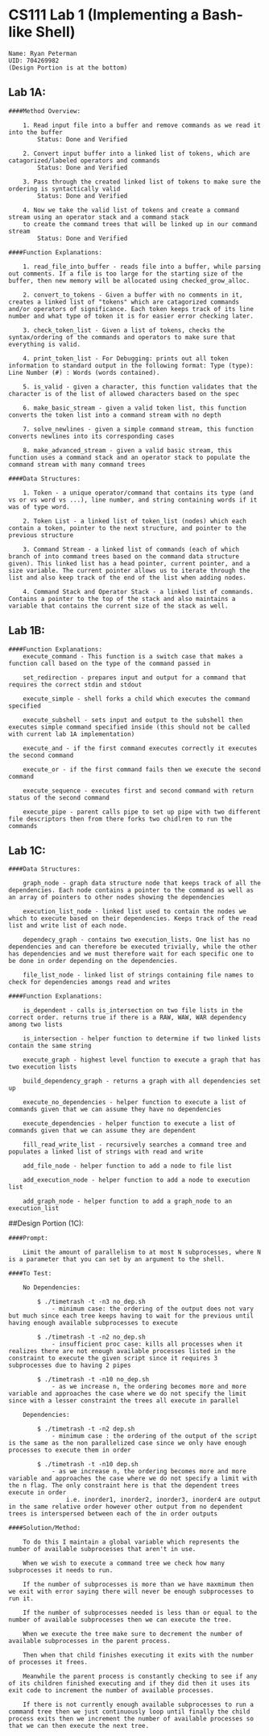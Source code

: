 # CS111 Lab 1 (Implementing a Bash-like Shell)

	Name: Ryan Peterman
	UID: 704269982
	(Design Portion is at the bottom)

## Lab 1A:
	####Method Overview:

		1. Read input file into a buffer and remove commands as we read it into the buffer
			Status: Done and Verified

		2. Convert input buffer into a linked list of tokens, which are catagorized/labeled operators and commands 
			Status: Done and Verified

		3. Pass through the created linked list of tokens to make sure the ordering is syntactically valid
			Status: Done and Verified

		4. Now we take the valid list of tokens and create a command stream using an operator stack and a command stack
		to create the command trees that will be linked up in our command stream
			Status: Done and Verified

	####Function Explanations:

		1. read_file_into_buffer - reads file into a buffer, while parsing out comments. If a file is too large for the starting size of the buffer, then new memory will be allocated using checked_grow_alloc.

		2. convert_to_tokens - Given a buffer with no comments in it, creates a linked list of "tokens" which are catagorized commands and/or operators of significance. Each token keeps track of its line number and what type of token it is for easier error checking later.

		3. check_token_list - Given a list of tokens, checks the syntax/ordering of the commands and operators to make sure that everything is valid.

		4. print_token_list - For Debugging: prints out all token information to standard output in the following format: Type (type): Line Number (#) : Words (words contained).

		5. is_valid - given a character, this function validates that the character is of the list of allowed characters based on the spec

		6. make_basic_stream - given a valid token list, this function converts the token list into a command stream with no depth

		7. solve_newlines - given a simple command stream, this function converts newlines into its corresponding cases

		8. make_advanced_stream - given a valid basic stream, this function uses a command stack and an operator stack to populate the command stream with many command trees

	####Data Structures:

		1. Token - a unique operator/command that contains its type (and vs or vs word vs ...), line number, and string containing words if it was of type word.

		2. Token List - a linked list of token_list (nodes) which each contain a token, pointer to the next structure, and pointer to the previous structure

		3. Command Stream - a linked list of commands (each of which branch of into command trees based on the command data structure given). This linked list has a head pointer, current pointer, and a size variable. The current pointer allows us to iterate through the list and also keep track of the end of the list when adding nodes.

		4. Command Stack and Operator Stack - a linked list of commands. Contains a pointer to the top of the stack and also maintains a variable that contains the current size of the stack as well. 

## Lab 1B:

	####Function Explanations:
		execute_command - This function is a switch case that makes a function call based on the type of the command passed in

		set_redirection - prepares input and output for a command that requires the correct stdin and stdout

		execute_simple - shell forks a child which executes the command specified

		execute_subshell - sets input and output to the subshell then executes simple command specified inside (this should not be called with current lab 1A implementation)

		execute_and - if the first command executes correctly it executes the second command

		execute_or - if the first command fails then we execute the second command

		execute_sequence - executes first and second command with return status of the second command

		execute_pipe - parent calls pipe to set up pipe with two different file descriptors then from there forks two chidlren to run the commands

## Lab 1C:

	####Data Structures:
		
		graph_node - graph data structure node that keeps track of all the dependencies. Each node contains a pointer to the command as well as an array of pointers to other nodes showing the dependencies

		execution_list_node - linked list used to contain the nodes we which to execute based on their dependencies. Keeps track of the read list and write list of each node.

		dependecy_graph - contains two execution_lists. One list has no dependencies and can therefore be executed trivially, while the other has dependencies and we must therefore wait for each specific one to be done in order depending on the dependencies.

		file_list_node - linked list of strings containing file names to check for dependencies amongs read and writes

	####Function Explanations:

		is_dependent - calls is_intersection on two file lists in the correct order. returns true if there is a RAW, WAW, WAR dependency among two lists

		is_intersection - helper function to determine if two linked lists contain the same string

		execute_graph - highest level function to execute a graph that has two execution lists

		build_dependency_graph - returns a graph with all dependencies set up 

		execute_no_dependencies - helper function to execute a list of commands given that we can assume they have no dependencies

		execute_dependencies - helper function to execute a list of commands given that we can assume they are dependent

		fill_read_write_list - recursively searches a command tree and populates a linked list of strings with read and write

		add_file_node - helper function to add a node to file list

		add_execution_node - helper function to add a node to execution list

		add_graph_node - helper function to add a graph_node to an execution_list

##Design Portion (1C): 

	####Prompt: 
		
		Limit the amount of parallelism to at most N subprocesses, where N is a parameter that you can set by an argument to the shell.

	####To Test:

		No Dependencies:

			$ ./timetrash -t -n3 no_dep.sh    
				- minimum case: the ordering of the output does not vary but much since each tree keeps having to wait for the previous until having enough available subprocesses to execute

			$ ./timetrash -t -n2 no_dep.sh
				- insufficient proc case: kills all processes when it realizes there are not enough available processes listed in the constraint to execute the given script since it requires 3 subprocesses due to having 2 pipes

			$ ./timetrash -t -n10 no_dep.sh
				- as we increase n, the ordering becomes more and more variable and approaches the case where we do not specify the limit since with a lesser constraint the trees all execute in parallel

		Dependencies:

			$ ./timetrash -t -n2 dep.sh
				- minimum case : the ordering of the output of the script is the same as the non parallelized case since we only have enough processes to execute them in order

			$ ./timetrash -t -n10 dep.sh
				- as we increase n, the ordering becomes more and more variable and approaches the case where we do not specify a limit with the n flag. The only constraint here is that the dependent trees execute in order
					i.e. inorder1, inorder2, inorder3, inorder4 are output in the same relative order however other output from no dependent trees is interspersed between each of the in order outputs

	####Solution/Method: 
		
		To do this I maintain a global variable which represents the number of available subprocesses that aren't in use.

		When we wish to execute a command tree we check how many subprocesses it needs to run.

		If the number of subprocesses is more than we have maxmimum then we exit with error saying there will never be enough subprocesses to run it.

		If the number of subprocesses needed is less than or equal to the number of available subprocesses then we can execute the tree.

		When we execute the tree make sure to decrement the number of available subprocesses in the parent process.

		Then when that child finishes executing it exits with the number of processes it frees.

		Meanwhile the parent process is constantly checking to see if any of its children finished executing and if they did then it uses its exit code to increment the number of available processes.

		If there is not currently enough available subprocesses to run a command tree then we just continuously loop until finally the child process exits then we increment the number of available processes so that we can then execute the next tree.
